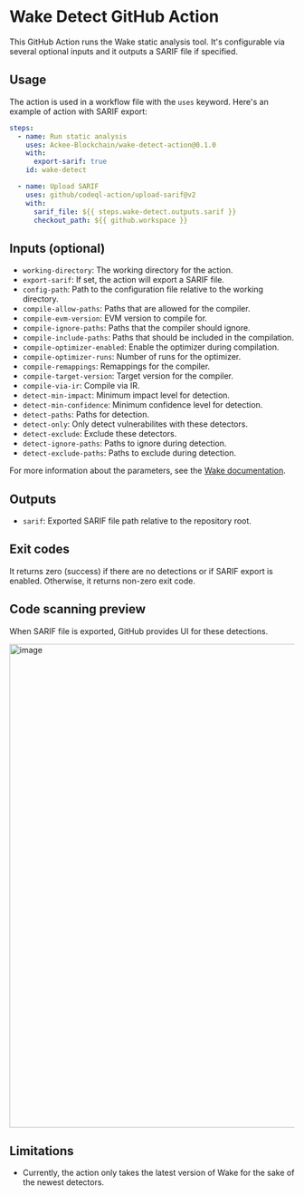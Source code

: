 # Wake Detect GitHub Action

This GitHub Action runs the Wake static analysis tool. It's configurable via several optional inputs and it outputs a SARIF file if specified.

## Usage

The action is used in a workflow file with the `uses` keyword. Here's an example of action with SARIF export:

```yaml
steps:
  - name: Run static analysis
    uses: Ackee-Blockchain/wake-detect-action@0.1.0
    with:
      export-sarif: true
    id: wake-detect

  - name: Upload SARIF
    uses: github/codeql-action/upload-sarif@v2
    with:
      sarif_file: ${{ steps.wake-detect.outputs.sarif }}
      checkout_path: ${{ github.workspace }}
```

## Inputs (optional)

- `working-directory`: The working directory for the action.
- `export-sarif`: If set, the action will export a SARIF file.
- `config-path`: Path to the configuration file relative to the working directory.
- `compile-allow-paths`: Paths that are allowed for the compiler.
- `compile-evm-version`: EVM version to compile for.
- `compile-ignore-paths`: Paths that the compiler should ignore.
- `compile-include-paths`: Paths that should be included in the compilation.
- `compile-optimizer-enabled`: Enable the optimizer during compilation.
- `compile-optimizer-runs`: Number of runs for the optimizer.
- `compile-remappings`: Remappings for the compiler.
- `compile-target-version`: Target version for the compiler.
- `compile-via-ir`: Compile via IR.
- `detect-min-impact`: Minimum impact level for detection.
- `detect-min-confidence`: Minimum confidence level for detection.
- `detect-paths`: Paths for detection.
- `detect-only`: Only detect vulnerabilites with these detectors.
- `detect-exclude`: Exclude these detectors.
- `detect-ignore-paths`: Paths to ignore during detection.
- `detect-exclude-paths`: Paths to exclude during detection.

For more information about the parameters, see the [Wake documentation](https://ackeeblockchain.com/wake/docs/latest/).

## Outputs

- `sarif`: Exported SARIF file path relative to the repository root.

## Exit codes

It returns zero (success) if there are no detections or if SARIF export is enabled. Otherwise, it returns non-zero exit code.

## Code scanning preview

When SARIF file is exported, GitHub provides UI for these detections.

<img width="854" alt="image" src="https://github.com/Ackee-Blockchain/wake-detect-action/assets/56036748/7d418569-604e-4746-90f3-b58e909c705b">

## Limitations

- Currently, the action only takes the latest version of Wake for the sake of the newest detectors.
